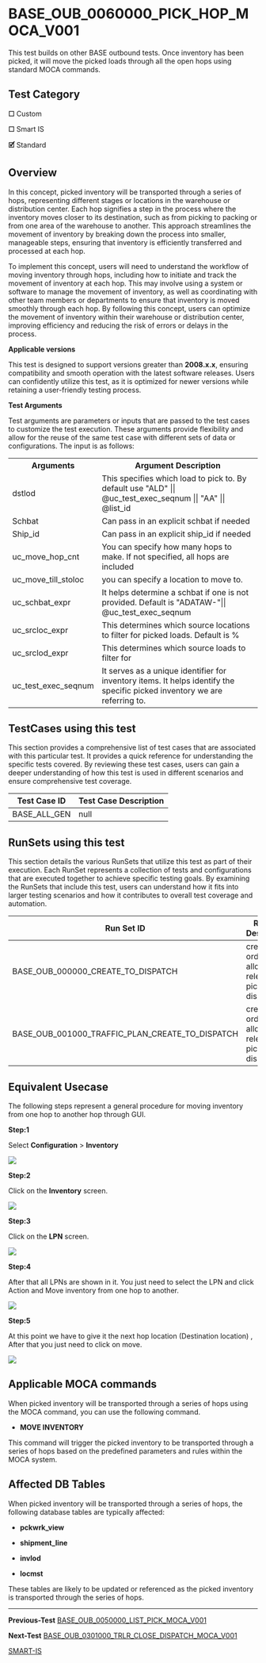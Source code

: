 # **BASE_OUB_0060000_PICK_HOP_MOCA_V001**


<!-- SMART_DOC_GEN_TEST_DESCR - Start -->
This test builds on other BASE outbound tests.  Once inventory has been picked, it will move the picked loads through all the open hops using standard MOCA commands.
<!-- SMART_DOC_GEN_TEST_DESCR - End -->

## **Test Category**

**☐** Custom

**☐** Smart IS

**🗹** Standard

## **Overview**

In this concept, picked inventory will be transported through a series
of hops, representing different stages or locations in the warehouse or
distribution center. Each hop signifies a step in the process where the
inventory moves closer to its destination, such as from picking to
packing or from one area of the warehouse to another. This approach
streamlines the movement of inventory by breaking down the process into
smaller, manageable steps, ensuring that inventory is efficiently
transferred and processed at each hop.

To implement this concept, users will need to understand the workflow of
moving inventory through hops, including how to initiate and track the
movement of inventory at each hop. This may involve using a system or
software to manage the movement of inventory, as well as coordinating
with other team members or departments to ensure that inventory is moved
smoothly through each hop. By following this concept, users can optimize
the movement of inventory within their warehouse or distribution center,
improving efficiency and reducing the risk of errors or delays in the
process.

**Applicable versions**

This test is designed to support versions greater than **2008.x.x**,
ensuring compatibility and smooth operation with the latest software
releases. Users can confidently utilize this test, as it is optimized
for newer versions while retaining a user-friendly testing process.

**Test Arguments**

Test arguments are parameters or inputs that are passed to the test
cases to customize the test execution. These arguments provide
flexibility and allow for the reuse of the same test case with different
sets of data or configurations. The input is as follows:


<!-- SMART_DOC_GEN_TEST_ARG - Start -->
<table>
<tr><th>Arguments</th><th>Argument Description</th></tr>
<tr><td>dstlod</td><td>This specifies which load to pick to. By default use "ALD" || @uc_test_exec_seqnum || "AA" || @list_id</td></tr>
<tr><td>Schbat</td><td>Can pass in an explicit schbat if needed</td></tr>
<tr><td>Ship_id</td><td>Can pass in an explicit ship_id if needed</td></tr>
<tr><td>uc_move_hop_cnt</td><td>You can specify how many hops to make. If not specified, all hops are included</td></tr>
<tr><td>uc_move_till_stoloc</td><td>you can specify a location to move to.</td></tr>
<tr><td>uc_schbat_expr</td><td>It helps determine a schbat if one is not provided. Default is "ADATAW-"|| @uc_test_exec_seqnum</td></tr>
<tr><td>uc_srcloc_expr</td><td>This determines which source locations to filter for picked loads. Default is %</td></tr>
<tr><td>uc_srclod_expr</td><td>This determines which source loads to filter for</td></tr>
<tr><td>uc_test_exec_seqnum</td><td>It serves as a unique identifier for inventory items. It helps identify the specific picked inventory we are referring to.</td></tr>
</table>
<!-- SMART_DOC_GEN_TEST_ARG - End -->

## **TestCases using this test**

This section provides a comprehensive list of test cases that are associated with this particular test. It provides a quick reference for understanding the specific tests covered. By reviewing these test cases, users can gain a deeper understanding of how this test is used in different scenarios and ensure comprehensive test coverage.


<!-- SMART_DOC_GEN_TEST_CASE_USING_THIS - Start -->
| Test Case ID | Test Case Description |
| ------------ | --------------------- |
| BASE_ALL_GEN | null |

<!-- SMART_DOC_GEN_TEST_CASE_USING_THIS - End -->

## **RunSets using this test**

This section details the various RunSets that utilize this test as part of their execution. Each RunSet represents a collection of tests and configurations that are executed together to achieve specific testing goals. By examining the RunSets that include this test, users can understand how it fits into larger testing scenarios and how it contributes to overall test coverage and automation.


<!-- SMART_DOC_GEN_RUN_SET_USING_THIS - Start -->
| Run Set ID | Run Set Description |
| ---------- | ------------------- |
| BASE_OUB_000000_CREATE_TO_DISPATCH | create order, plan, allocate, release, pick, dispatch |
| BASE_OUB_001000_TRAFFIC_PLAN_CREATE_TO_DISPATCH | create order, plan, allocate, release, pick, dispatch |

<!-- SMART_DOC_GEN_RUN_SET_USING_THIS - End -->

## **Equivalent Usecase**

The following steps represent a general procedure for moving inventory
from one hop to another hop through GUI.

**Step:1**

Select **Configuration** > **Inventory**

![](BASE_OUB_0060000_PICK_HOP_MOCA_V001/image1.png)


**Step:2**

Click on the **Inventory** screen.

![](BASE_OUB_0060000_PICK_HOP_MOCA_V001/image2.png)


**Step:3**

Click on the **LPN** screen.

![](BASE_OUB_0060000_PICK_HOP_MOCA_V001/image3.png)

**Step:4**

After that all LPNs are shown in it. You just need to select the LPN and
click Action and Move inventory from one hop to another.

![](BASE_OUB_0060000_PICK_HOP_MOCA_V001/image4.png)

**Step:5**

At this point we have to give it the next hop location (Destination
location) , After that you just need to click on move.

![](BASE_OUB_0060000_PICK_HOP_MOCA_V001/image5.png)

## **Applicable MOCA commands**
When picked inventory will be transported through a series of hops using
the MOCA command, you can use the following command.

-   **MOVE INVENTORY**

This command will trigger the picked inventory to be transported through
a series of hops based on the predefined parameters and rules within the
MOCA system.

## **Affected DB Tables**

When picked inventory will be transported through a series of hops,
the following database tables are typically affected:

-   **pckwrk_view**

-   **shipment_line**

-   **invlod**

-   **locmst**

These tables are likely to be updated or referenced as the picked
inventory is transported through the series of hops.

---

 **Previous-Test**
 [BASE_OUB_0050000_LIST_PICK_MOCA_V001](./tests_docs/BASE_OUB_0050000_LIST_PICK_MOCA_V001.md)
 
**Next-Test**
  [BASE_OUB_0301000_TRLR_CLOSE_DISPATCH_MOCA_V001](./tests_docs/BASE_OUB_0301000_TRLR_CLOSE_DISPATCH_MOCA_V001.md)
  
[SMART-IS](https://www.smart-is.pk) 